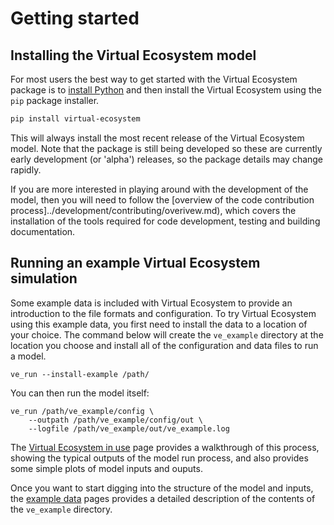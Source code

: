 # Getting started

## Installing the Virtual Ecosystem model

For most users the best way to get started with the Virtual Ecosystem package is to
[install Python](https://www.python.org/downloads/) and then install the Virtual
Ecosystem using the `pip` package installer.

```sh
pip install virtual-ecosystem
```

This will always install the most recent release of the Virtual Ecosystem model. Note
that the package is still being developed so these are currently early development (or
'alpha') releases, so the package details may change rapidly.

If you are more interested in playing around with the development of the model, then you
will need to follow the [overview of the code contribution
process]../development/contributing/overivew.md), which covers the installation of the
tools required for code development, testing and building documentation.

## Running an example Virtual Ecosystem simulation

Some example data is included with Virtual Ecosystem to provide an introduction to the
file formats and configuration. To try Virtual Ecosystem using this example data, you
first need to install the data to a location of your choice. The command below will
create the `ve_example` directory at the location you choose and install all of the
configuration and data files to run a model.

```shell
ve_run --install-example /path/
```

You can then run the model itself:

```shell
ve_run /path/ve_example/config \ 
    --outpath /path/ve_example/config/out \ 
    --logfile /path/ve_example/out/ve_example.log
```

The [Virtual Ecosystem in use](virtual_ecosystem_in_use.md) page provides a walkthrough
of this process, showing the typical outputs of the model run process, and also provides
some simple plots of model inputs and ouputs.

Once you want to start digging into the structure of the model and inputs, the [example
data](./example_data.md) pages provides a detailed description of the  contents of the
`ve_example` directory.
